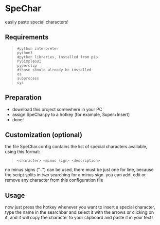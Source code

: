 # SpeChar

easily paste special characters!

## Requirements
>     #python interpreter
>     python3
>     #python libraries, installed from pip
>     PySimpleGUI
>     pyperclip
>     #those should already be installed 
>     os
>     subprocess
>     sys

## Preparation
* download this project somewhere in your PC
* assign SpeChar.py to a hotkey (for example, Super+Insert)
* done!

## Customization (optional)
the file SpeChar.config contains the list of special characters available, using this format: <br>

> `<character> <minus sign> <description>`<br>

no minus signs ("`-`") can be used, there must be just one for line, because the script splits in two searching for a minus sign.
you can add, edit or remove any character from this configuration file

## Usage
now just press the hotkey whenever you want to insert a special character, type the name in the searchbar and select it with the arrows or clicking on it, and it will copy the character to your clipboard and paste it in your text!
